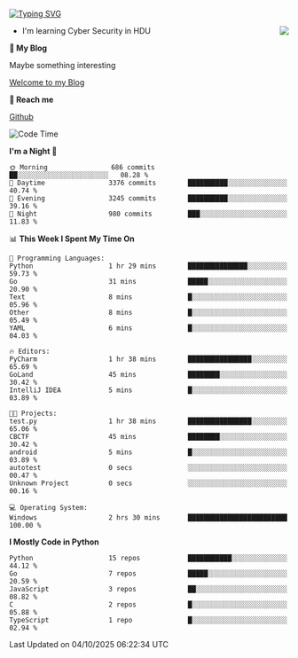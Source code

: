 [![Typing SVG](https://readme-typing-svg.herokuapp.com?font=Fira+Code&pause=1000&random=false&width=450&height=60&lines=Hello+%F0%9F%91%8B%F0%9F%8F%BB;I'm+JBNRZ)](https://git.io/typing-svg)

<a href="#">
  <img align="right" src="https://github-readme-stats.vercel.app/api?username=JBNRZ&show_icons=true&bg_color=15,f2f7fd,E0EAFC" />
</a>

- I'm learning Cyber Security in HDU

 **🌱 My Blog**

Maybe something interesting

[Welcome to my Blog](https://jbnrz.com.cn/)

 **💬 Reach me** 

[Github](https://github.com/JBNRZ)


<!--START_SECTION:waka-->
![Code Time](http://img.shields.io/badge/Code%20Time-1%2C403%20hrs%2040%20mins-blue)

**I'm a Night 🦉** 

```text
🌞 Morning                686 commits         ██░░░░░░░░░░░░░░░░░░░░░░░   08.28 % 
🌆 Daytime                3376 commits        ██████████░░░░░░░░░░░░░░░   40.74 % 
🌃 Evening                3245 commits        ██████████░░░░░░░░░░░░░░░   39.16 % 
🌙 Night                  980 commits         ███░░░░░░░░░░░░░░░░░░░░░░   11.83 % 
```


📊 **This Week I Spent My Time On** 

```text
💬 Programming Languages: 
Python                   1 hr 29 mins        ███████████████░░░░░░░░░░   59.73 % 
Go                       31 mins             █████░░░░░░░░░░░░░░░░░░░░   20.90 % 
Text                     8 mins              █░░░░░░░░░░░░░░░░░░░░░░░░   05.96 % 
Other                    8 mins              █░░░░░░░░░░░░░░░░░░░░░░░░   05.49 % 
YAML                     6 mins              █░░░░░░░░░░░░░░░░░░░░░░░░   04.03 % 

🔥 Editors: 
PyCharm                  1 hr 38 mins        ████████████████░░░░░░░░░   65.69 % 
GoLand                   45 mins             ████████░░░░░░░░░░░░░░░░░   30.42 % 
IntelliJ IDEA            5 mins              █░░░░░░░░░░░░░░░░░░░░░░░░   03.89 % 

🐱‍💻 Projects: 
test.py                  1 hr 38 mins        ████████████████░░░░░░░░░   65.06 % 
CBCTF                    45 mins             ████████░░░░░░░░░░░░░░░░░   30.42 % 
android                  5 mins              █░░░░░░░░░░░░░░░░░░░░░░░░   03.89 % 
autotest                 0 secs              ░░░░░░░░░░░░░░░░░░░░░░░░░   00.47 % 
Unknown Project          0 secs              ░░░░░░░░░░░░░░░░░░░░░░░░░   00.16 % 

💻 Operating System: 
Windows                  2 hrs 30 mins       █████████████████████████   100.00 % 
```

**I Mostly Code in Python** 

```text
Python                   15 repos            ███████████░░░░░░░░░░░░░░   44.12 % 
Go                       7 repos             █████░░░░░░░░░░░░░░░░░░░░   20.59 % 
JavaScript               3 repos             ██░░░░░░░░░░░░░░░░░░░░░░░   08.82 % 
C                        2 repos             █░░░░░░░░░░░░░░░░░░░░░░░░   05.88 % 
TypeScript               1 repo              █░░░░░░░░░░░░░░░░░░░░░░░░   02.94 % 
```




 Last Updated on 04/10/2025 06:22:34 UTC
<!--END_SECTION:waka-->
